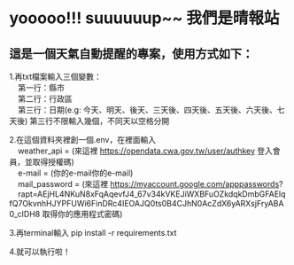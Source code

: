 # yooooo!!! suuuuuup~~ 我們是晴報站
## 這是一個天氣自動提醒的專案，使用方式如下：

1.再txt檔案輸入三個變數：  
&nbsp;&nbsp;&nbsp;&nbsp;第一行：縣市  
&nbsp;&nbsp;&nbsp;&nbsp;第二行：行政區  
&nbsp;&nbsp;&nbsp;&nbsp;第三行：日期(e.g: 今天、明天、後天、三天後、四天後、五天後、六天後、七天後) 第三行不限輸入幾個，不同天以空格分開  

2.在這個資料夾裡創一個.env，在裡面輸入  
&nbsp;&nbsp;&nbsp;&nbsp;weather_api = (來這裡 https://opendata.cwa.gov.tw/user/authkey 登入會員，並取得授權碼)  
&nbsp;&nbsp;&nbsp;&nbsp;e-mail = (你的e-mail你的e-mail)  
&nbsp;&nbsp;&nbsp;&nbsp;mail_password = (來這裡 https://myaccount.google.com/apppasswords?
&nbsp;&nbsp;&nbsp;&nbsp;rapt=AEjHL4NKuN8xFqAqevfJ4_67v34kVKEJiWXBFuOZkdqkDmbGFAElqfQ7OkvnhHJYPFUWi6FinDRc4IEOAJQ0ts0B4CJhN0AcZdX6yARXsjFryABA0_cIDH8  取得你的應用程式密碼)  

3.再terminal輸入 pip install -r requirements.txt  

4.就可以執行啦！